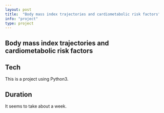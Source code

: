 ```yaml
---
layout: post
title:  "Body mass index trajectories and cardiometabolic risk factors"
info: "project"
type: project
---
```


## Body mass index trajectories and cardiometabolic risk factors



## Tech
This is a project using Python3.  


## Duration
It seems to take about a week.

